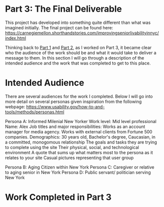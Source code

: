 # Part 3: The Final Deliverable

This project has developed into something quite different than what was imagined initially. The final project can be found here: https://carnegiemellon.shorthandstories.com/improvingseniorlivabilityinnyc/index.html 

Thinking back to [Part 1](/finalprojectdev.md) and [Part 2](/finalprojectpart2.md), as I worked on Part 3, it became clear who the audience of the work should be and what it would take to deliver a message to them. In this section I will go through a description of the intended audience and the work that was completed to get to this place. 

# Intended Audience 
There are several audiences for the work I completed. Below I will go into more detail on several personas given inspiration from the following webpage: https://www.usability.gov/how-to-and-tools/methods/personas.html

Persona A: Informed Milenial New Yorker
  Work level: Mid level professional
  Name: Alex
  Job titles and major responsibilities: Works as an account manager for media agency. Works with external clients from Fortune 500 companies.
  Demographics: 30 years old, Bachelor's degree, Caucasian, in a committed, monogomous relationship 
The goals and tasks they are trying to complete using the site
Their physical, social, and technological environment
A quote that sums up what matters most to the persona as it relates to your site
Casual pictures representing that user group
  
Persona B: Aging Citizen within New York
Persona C: Caregiver or relative to aging senior in New York
Persona D: Public servant/ politician serving New York 

# Work Completed in Part 3
